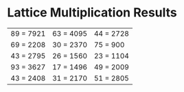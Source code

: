 # Lattice Multiplication Results

|   |   |   |
|---|---|---|
| 89 = 7921 | 63 = 4095 | 44 = 2728 |
| 69 = 2208 | 30 = 2370 | 75 = 900 |
| 43 = 2795 | 26 = 1560 | 23 = 1104 |
| 93 = 3627 | 17 = 1496 | 49 = 2009 |
| 43 = 2408 | 31 = 2170 | 51 = 2805 |
